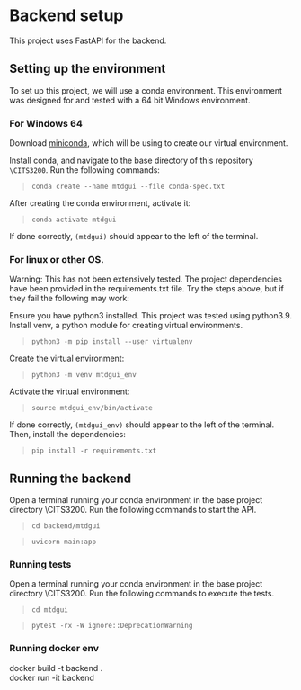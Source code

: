 
# Backend setup

This project uses FastAPI for the backend. 

## Setting up the environment

To set up this project, we will use a conda environment. This environment was designed for and tested with a 64 bit Windows environment.

### For Windows 64

Download [miniconda](https://docs.conda.io/projects/miniconda/en/latest/), which will be using to create our virtual environment. 

Install conda, and navigate to the base directory of this repository `\CITS3200`. Run the following commands: 

> `conda create --name mtdgui --file conda-spec.txt`

After creating the conda environment, activate it: 

>`conda activate mtdgui` 

If done correctly, `(mtdgui)` should appear to the left of the terminal. 

### For linux or other OS. 

Warning: This has not been extensively tested. The project dependencies have been provided in the requirements.txt file. Try the steps above, but if they fail the following may work: 

Ensure you have python3 installed. This project was tested using python3.9. Install venv, a python module for creating virtual environments. 

>`python3 -m pip install --user virtualenv`

Create the virtual environment:

>`python3 -m venv mtdgui_env`

Activate the virtual environment:

>`source mtdgui_env/bin/activate`

If done correctly, `(mtdgui_env)` should appear to the left of the terminal. Then, install the dependencies: 

>`pip install -r requirements.txt`
 
## Running the backend 

Open a terminal running your conda environment in the base project directory \\CITS3200. Run the following commands to start the API. 

> `cd backend/mtdgui`

> `uvicorn main:app`

### Running tests 

Open a terminal running your conda environment in the base project directory \\CITS3200. Run the following commands to execute the tests. 

> `cd mtdgui`

> `pytest -rx -W ignore::DeprecationWarning`

### Running docker env 
docker build -t backend .   
docker run -it backend 